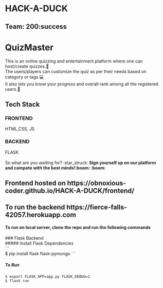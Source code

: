# HACK-A-DUCK
## Team: 200:success

# QuizMaster
This is an online quizzing and entertainment platform where one can host/create quizzes.:rocket:<br />The users/players can customize the quiz as per their needs based on category or tags.:computer:<br />It also lets you know your progress and overall rank among all the registered users.:dart:
<br/>
<h2>Tech Stack</h2> <h3>FRONTEND</h3> HTML,CSS, JS <h3>BACKEND</h3> FLASK
<br /><br />
So what are you waiting for? :star_struck:
<b>Sign yourself up on our platform and compete with the best minds!:boom: :boom: </b> 

<h2>Frontend hosted on https://obnoxious-coder.github.io/HACK-A-DUCK/frontend/</h2>
<h2>To run the backend https://fierce-falls-42057.herokuapp.com</h2>

<h4>To run on local server, clone the repo and run the following commands</h4>
### Flask Backend <br />
##### Install Flask Dependencies<br />
```<br />
$ pip install flask flask-pymongo
```<br />

##### To Run
```
$ export FLASK_APP=app.py FLASK_DEBUG=1
$ flask run
```
